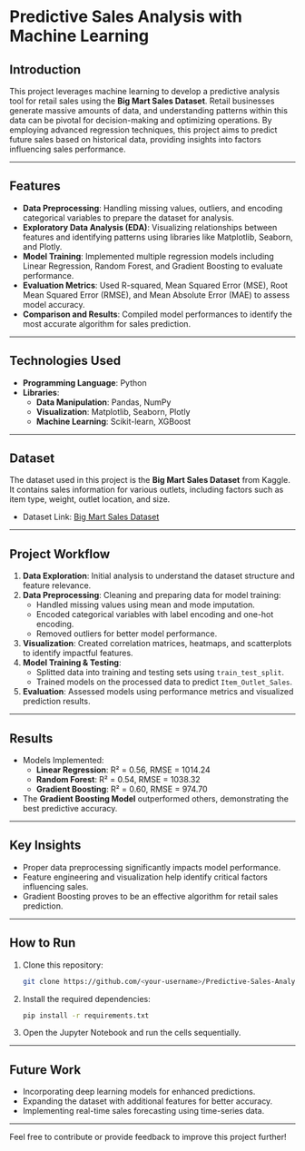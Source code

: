# Predictive Sales Analysis with Machine Learning

## Introduction
This project leverages machine learning to develop a predictive analysis tool for retail sales using the **Big Mart Sales Dataset**. Retail businesses generate massive amounts of data, and understanding patterns within this data can be pivotal for decision-making and optimizing operations. By employing advanced regression techniques, this project aims to predict future sales based on historical data, providing insights into factors influencing sales performance.

---

## Features
- **Data Preprocessing**: Handling missing values, outliers, and encoding categorical variables to prepare the dataset for analysis.  
- **Exploratory Data Analysis (EDA)**: Visualizing relationships between features and identifying patterns using libraries like Matplotlib, Seaborn, and Plotly.  
- **Model Training**: Implemented multiple regression models including Linear Regression, Random Forest, and Gradient Boosting to evaluate performance.  
- **Evaluation Metrics**: Used R-squared, Mean Squared Error (MSE), Root Mean Squared Error (RMSE), and Mean Absolute Error (MAE) to assess model accuracy.  
- **Comparison and Results**: Compiled model performances to identify the most accurate algorithm for sales prediction.

---

## Technologies Used
- **Programming Language**: Python  
- **Libraries**:
  - **Data Manipulation**: Pandas, NumPy  
  - **Visualization**: Matplotlib, Seaborn, Plotly  
  - **Machine Learning**: Scikit-learn, XGBoost

---

## Dataset
The dataset used in this project is the **Big Mart Sales Dataset** from Kaggle. It contains sales information for various outlets, including factors such as item type, weight, outlet location, and size.  
- Dataset Link: [Big Mart Sales Dataset](https://www.kaggle.com/datasets/shivan118/big-mart-sales-prediction)  

---

## Project Workflow
1. **Data Exploration**: Initial analysis to understand the dataset structure and feature relevance.  
2. **Data Preprocessing**: Cleaning and preparing data for model training:
   - Handled missing values using mean and mode imputation.  
   - Encoded categorical variables with label encoding and one-hot encoding.  
   - Removed outliers for better model performance.  
3. **Visualization**: Created correlation matrices, heatmaps, and scatterplots to identify impactful features.  
4. **Model Training & Testing**:
   - Splitted data into training and testing sets using `train_test_split`.  
   - Trained models on the processed data to predict `Item_Outlet_Sales`.  
5. **Evaluation**: Assessed models using performance metrics and visualized prediction results.

---

## Results
- Models Implemented:
  - **Linear Regression**: R² = 0.56, RMSE = 1014.24  
  - **Random Forest**: R² = 0.54, RMSE = 1038.32  
  - **Gradient Boosting**: R² = 0.60, RMSE = 974.70  
- The **Gradient Boosting Model** outperformed others, demonstrating the best predictive accuracy.

---

## Key Insights
- Proper data preprocessing significantly impacts model performance.  
- Feature engineering and visualization help identify critical factors influencing sales.  
- Gradient Boosting proves to be an effective algorithm for retail sales prediction.

---

## How to Run
1. Clone this repository:  
   ```bash
   git clone https://github.com/<your-username>/Predictive-Sales-Analysis.git
   ```  
2. Install the required dependencies:  
   ```bash
   pip install -r requirements.txt
   ```  
3. Open the Jupyter Notebook and run the cells sequentially.

---

## Future Work
- Incorporating deep learning models for enhanced predictions.  
- Expanding the dataset with additional features for better accuracy.  
- Implementing real-time sales forecasting using time-series data.

---

Feel free to contribute or provide feedback to improve this project further!
